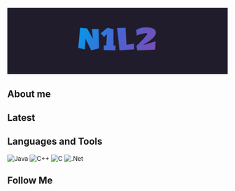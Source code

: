 [![Header](https://github.com/N1l2/N1l2/blob/main/assets/N1l2.gif)](https://www.youtube.com/channel/UCAwJJvq8jKOBPOFxLXQFpDw/videos)

## About me

## Latest 

## Languages and Tools

![Java](https://img.shields.io/badge/-java-000000?style=for-the-badge&logo=java&logoColor=FF6501)
![C++](https://img.shields.io/badge/-С++-000000?style=for-the-badge&logo=C&2b%2b&logoColor=6296CC)
![C](https://img.shields.io/badge/-C-000000?style=for-the-badge&logo=c#&logoColor=965AD6)
![.Net](https://img.shields.io/badge/-.framework-000000?style=for-the-badge&logo=.Net&logoColor=6296CC)

## Follow Me

